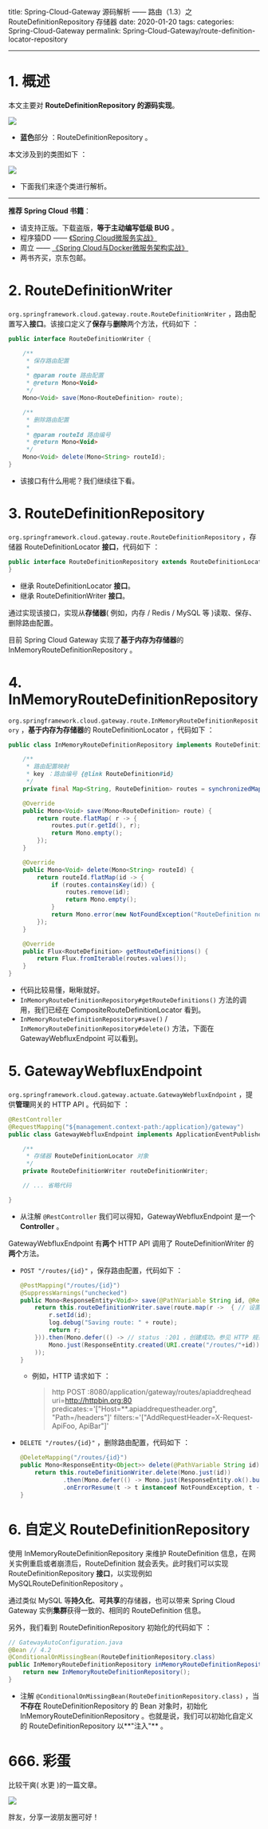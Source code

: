 title: Spring-Cloud-Gateway 源码解析 —— 路由（1.3）之 RouteDefinitionRepository 存储器
date: 2020-01-20
tags:
categories: Spring-Cloud-Gateway
permalink: Spring-Cloud-Gateway/route-definition-locator-repository

---

# 1. 概述

本文主要对 **RouteDefinitionRepository 的源码实现**。

![](http://www.iocoder.cn/images/Spring-Cloud-Gateway/2020_01_20/01.jpeg)

* **蓝色**部分 ：RouteDefinitionRepository 。

本文涉及到的类图如下 ：

![](http://www.iocoder.cn/images/Spring-Cloud-Gateway/2020_01_20/02.png)

* 下面我们来逐个类进行解析。

-------

**推荐 Spring Cloud 书籍**：

* 请支持正版。下载盗版，**等于主动编写低级 BUG** 。
* 程序猿DD —— [《Spring Cloud微服务实战》](https://union-click.jd.com/jdc?d=505Twi)
* 周立 —— [《Spring Cloud与Docker微服务架构实战》](https://union-click.jd.com/jdc?d=k3sAaK)
* 两书齐买，京东包邮。

# 2. RouteDefinitionWriter

`org.springframework.cloud.gateway.route.RouteDefinitionWriter` ，路由配置写入**接口**。该接口定义了**保存**与**删除**两个方法，代码如下 ：

```Java
public interface RouteDefinitionWriter {

    /**
     * 保存路由配置
     *
     * @param route 路由配置
     * @return Mono<Void>
     */
	Mono<Void> save(Mono<RouteDefinition> route);

    /**
     * 删除路由配置
     *
     * @param routeId 路由编号
     * @return Mono<Void>
     */
	Mono<Void> delete(Mono<String> routeId);
}
```

* 该接口有什么用呢？我们继续往下看。

# 3. RouteDefinitionRepository

`org.springframework.cloud.gateway.route.RouteDefinitionRepository` ，存储器 RouteDefinitionLocator **接口**，代码如下 ：

```Java
public interface RouteDefinitionRepository extends RouteDefinitionLocator, RouteDefinitionWriter {
}
```

* 继承 RouteDefinitionLocator **接口**。
* 继承 RouteDefinitionWriter **接口**。

通过实现该接口，实现从**存储器**( 例如，内存 / Redis / MySQL 等 )读取、保存、删除路由配置。

目前 Spring Cloud Gateway 实现了**基于内存为存储器**的 InMemoryRouteDefinitionRepository 。

# 4. InMemoryRouteDefinitionRepository

`org.springframework.cloud.gateway.route.InMemoryRouteDefinitionRepository` ，**基于内存为存储器**的 RouteDefinitionLocator ，代码如下 ：

```Java
public class InMemoryRouteDefinitionRepository implements RouteDefinitionRepository {

    /**
     * 路由配置映射
     * key ：路由编号 {@link RouteDefinition#id}
     */
	private final Map<String, RouteDefinition> routes = synchronizedMap(new LinkedHashMap<String, RouteDefinition>());

	@Override
	public Mono<Void> save(Mono<RouteDefinition> route) {
        return route.flatMap( r -> {
            routes.put(r.getId(), r);
			return Mono.empty();
		});
	}

	@Override
	public Mono<Void> delete(Mono<String> routeId) {
		return routeId.flatMap(id -> {
			if (routes.containsKey(id)) {
				routes.remove(id);
				return Mono.empty();
			}
			return Mono.error(new NotFoundException("RouteDefinition not found: "+routeId));
		});
	}

	@Override
	public Flux<RouteDefinition> getRouteDefinitions() {
		return Flux.fromIterable(routes.values());
	}
}
```

* 代码比较易懂，瞅瞅就好。
* `InMemoryRouteDefinitionRepository#getRouteDefinitions()` 方法的调用，我们已经在 CompositeRouteDefinitionLocator 看到。
* `InMemoryRouteDefinitionRepository#save()` / `InMemoryRouteDefinitionRepository#delete()` 方法，下面在 GatewayWebfluxEndpoint 可以看到。

# 5. GatewayWebfluxEndpoint

`org.springframework.cloud.gateway.actuate.GatewayWebfluxEndpoint` ，提供**管理**网关的 HTTP API 。代码如下 ：

```Java
@RestController
@RequestMapping("${management.context-path:/application}/gateway")
public class GatewayWebfluxEndpoint implements ApplicationEventPublisherAware {

    /**
     * 存储器 RouteDefinitionLocator 对象
     */
	private RouteDefinitionWriter routeDefinitionWriter;

    // ... 省略代码

}
```

* 从注解 `@RestController` 我们可以得知，GatewayWebfluxEndpoint 是一个 **Controller** 。

GatewayWebfluxEndpoint 有**两个** HTTP API 调用了 RouteDefinitionWriter 的**两个**方法。

* `POST "/routes/{id}"` ，保存路由配置，代码如下 ：

    ```Java
    @PostMapping("/routes/{id}")
    @SuppressWarnings("unchecked")
    public Mono<ResponseEntity<Void>> save(@PathVariable String id, @RequestBody Mono<RouteDefinition> route) {
    	return this.routeDefinitionWriter.save(route.map(r ->  { // 设置 ID
    		r.setId(id);
    		log.debug("Saving route: " + route);
    		return r;
    	})).then(Mono.defer(() -> // status ：201 ，创建成功。参见 HTTP 规范 ：https://developer.mozilla.org/en-US/docs/Web/HTTP/Status/201
    		Mono.just(ResponseEntity.created(URI.create("/routes/"+id)).build())
    	));
    }
    ```
    * 例如，HTTP 请求如下 ：

        > http POST :8080/application/gateway/routes/apiaddreqhead uri=http://httpbin.org:80 predicates:='["Host=**.apiaddrequestheader.org", "Path=/headers"]' filters:='["AddRequestHeader=X-Request-ApiFoo, ApiBar"]'    

* `DELETE "/routes/{id}"` ，删除路由配置，代码如下 ：

    ```Java
    @DeleteMapping("/routes/{id}")
    public Mono<ResponseEntity<Object>> delete(@PathVariable String id) {
    	return this.routeDefinitionWriter.delete(Mono.just(id))
    			.then(Mono.defer(() -> Mono.just(ResponseEntity.ok().build()))) // 删除成功
    			.onErrorResume(t -> t instanceof NotFoundException, t -> Mono.just(ResponseEntity.notFound().build())); // 删除失败
    }
    ```

# 6. 自定义 RouteDefinitionRepository

使用 InMemoryRouteDefinitionRepository 来维护 RouteDefinition 信息，在网关实例重启或者崩溃后，RouteDefinition 就会丢失。此时我们可以实现 RouteDefinitionRepository **接口**，以实现例如 MySQLRouteDefinitionRepository 。

通过类似 MySQL 等**持久化**、**可共享**的存储器，也可以带来 Spring Cloud Gateway 实例**集群**获得一致的、相同的 RouteDefinition 信息。

另外，我们看到 RouteDefinitionRepository 初始化的代码如下 ：

```Java
// GatewayAutoConfiguration.java
@Bean // 4.2
@ConditionalOnMissingBean(RouteDefinitionRepository.class)
public InMemoryRouteDefinitionRepository inMemoryRouteDefinitionRepository() {
    return new InMemoryRouteDefinitionRepository();
}
```

* 注解 `@ConditionalOnMissingBean(RouteDefinitionRepository.class)` ，当**不存在** RouteDefinitionRepository 的 Bean 对象时，初始化 InMemoryRouteDefinitionRepository 。也就是说，我们可以初始化自定义的 RouteDefinitionRepository 以**"注入"** 。

# 666. 彩蛋

比较干爽( 水更 )的一篇文章。

![](http://www.iocoder.cn/images/Spring-Cloud-Gateway/2020_01_20/03.png)

胖友，分享一波朋友圈可好！

